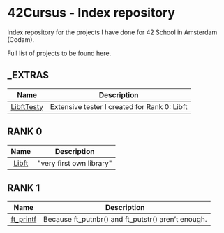 # 42Cursus - Index repository

Index repository for the projects I have done for 42 School in Amsterdam (Codam).

Full list of projects to be found here.

## _EXTRAS
|			Name				| Description	|
|:---------------:|:-----------:|
[LibftTesty](https://github.com/f-ras-42Cursus/_EXTRAS/tree/main/LibftTesty) | Extensive tester I created for Rank 0: Libft |

## RANK 0
|			Name				| Description	|
|:---------------:|:-----------:|
[Libft](https://github.com/f-ras-42Cursus/libft) | "very first own library" |

## RANK 1
|			Name				| Description	|
|:---------------:|:-----------:|
[ft_printf](https://github.com/f-ras-42Cursus/ft_prinft) | Because ft_putnbr() and ft_putstr() aren’t enough. |
